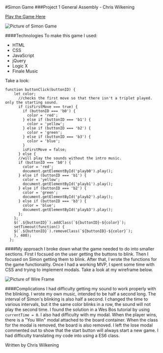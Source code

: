 #Simon Game
###Project 1 General Assembly - Chris Wilkening

[Play the Game Here](https://clwilkening.github.io/project1GA/)

![Picture of Simon Game](http://i.imgur.com/JraiZBo.png)

####Technologies
To make this game I used:
- HTML
- CSS
- JavaScript
- jQuery
- Logic X
- Finale Music

Take a look: 

```
function buttonClick(buttonID) {
    let color;
      //checks the first move so that there isn't a triplet played. only the starting sound.
      if (isFirstMove === true) {
        if (buttonID === 'b0') {
          color = 'red';
        } else if (buttonID === 'b1') {
          color = 'yellow';
        } else if (buttonID === 'b2') {
          color = 'green';
        } else if (buttonID === 'b3') {
          color = 'blue';
        }
        isFirstMove = false;
      } else {
      //will play the sounds without the intro music.
      if (buttonID === 'b0') {
        color = 'red';
        document.getElementById('playb0').play();
      } else if (buttonID === 'b1') {
        color = 'yellow';
        document.getElementById('playb1').play();
      } else if (buttonID === 'b2') {
        color = 'green';
        document.getElementById('playb2').play();
      } else if (buttonID === 'b3') {
        color = 'blue';
        document.getElementById('playb3').play();
      };
    };
    $(`.${buttonID}`).addClass(`${buttonID}-${color}`);
    setTimeout(function() {
    $(`.${buttonID}`).removeClass(`${buttonID}-${color}`);
    }, 400);
  };
```

####My approach
I broke down what the game needed to do into smaller sections. First I
focsued on the user getting the buttons to blink. Then I focused on Simon
getting them to blink. After that, I wrote the functions for the game functionality.
Once I had a working MVP, I spent some time with CSS and trying to implement modals.
Take a look at my wireframe below. 

![Picture of Wire Frame](http://i.imgur.com/W8E9sUv.png)

####Complications
I had difficulty getting my sound to work properly with the blinking. 
I wrote my own music, intended to be half a second long. The interval of Simon's
blinking is also half a second. I changed the time to various intervals, but it the same
color blinks in a row, the sound will not play the second time. I found the solution in a Wes Bos tutorial by using ```currentTime = 0```. I also had difficulty with my modal. When the player wins, there is a "You Win" modal attached to the board container. When the class for the modal is removed, the board is also removed. I left the lose modal commented out to show that the start button will always start a new game.
I had difficulty translating my code into using a ES6 class.

Written by Chris Wilkening
